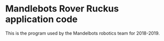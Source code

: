 # Mandlebots Rover Ruckus application code
This is the program used by the Mandelbots robotics team for 2018-2019.
